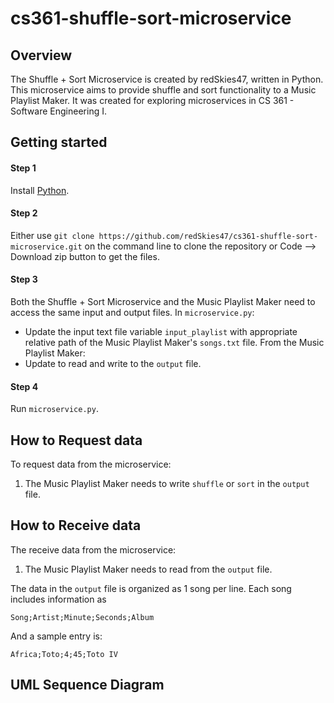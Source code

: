# cs361-shuffle-sort-microservice

## Overview

The Shuffle + Sort Microservice is created by redSkies47, written in Python. This microservice aims to provide shuffle and sort functionality to a Music Playlist Maker. It was created for exploring microservices in CS 361 - Software Engineering I. 

## Getting started

#### Step 1
Install [Python](https://www.python.org/downloads/).

#### Step 2
Either use `git clone https://github.com/redSkies47/cs361-shuffle-sort-microservice.git` on the command line to clone the repository or Code --> Download zip button to get the files.

#### Step 3
Both the Shuffle + Sort Microservice and the Music Playlist Maker need to access the same input and output files. In `microservice.py`:
* Update the input text file variable `input_playlist` with appropriate relative path of the Music Playlist Maker's `songs.txt` file.
From the Music Playlist Maker:
* Update to read and write to the `output` file.

#### Step 4
Run `microservice.py`.

## How to Request data
To request data from the microservice:
1. The Music Playlist Maker needs to write `shuffle` or `sort` in the `output` file.

## How to Receive data
The receive data from the microservice:
1. The Music Playlist Maker needs to read from the `output` file.

The data in the `output` file is organized as 1 song per line. Each song includes information as
```
Song;Artist;Minute;Seconds;Album
```
And a sample entry is:
```
Africa;Toto;4;45;Toto IV
```

## UML Sequence Diagram
